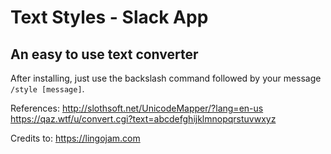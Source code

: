 # Text Styles - Slack App
## An easy to use text converter

After installing, just use the backslash command followed by your message `/style [message]`.




References:
http://slothsoft.net/UnicodeMapper/?lang=en-us
https://qaz.wtf/u/convert.cgi?text=abcdefghijklmnopqrstuvwxyz

Credits to:
https://lingojam.com
